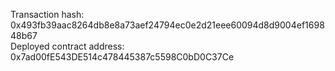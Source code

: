 


Transaction hash: 0x493fb39aac8264db8e8a73aef24794ec0e2d21eee60094d8d9004ef169848b67 <br>
Deployed contract address: 0x7ad00fE543DE514c478445387c5598C0bD0C37Ce
